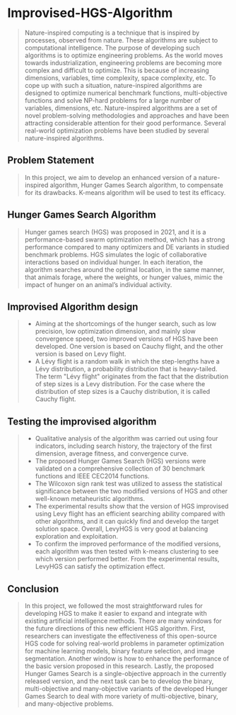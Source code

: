 # Improvised-HGS-Algorithm
> Nature-inspired computing is a technique that is inspired by processes, observed from nature. These algorithms are subject to computational intelligence. The purpose of developing such algorithms is to optimize engineering problems. As the world moves towards industrialization, engineering problems are becoming more complex and difficult to optimize. This is because of increasing dimensions, variables, time complexity, space complexity, etc. To cope up with such a situation, nature-inspired algorithms are designed to optimize numerical benchmark functions, multi-objective functions and solve NP-hard problems for a large number of variables, dimensions, etc. Nature-inspired algorithms are a set of novel problem-solving methodologies and approaches and have been attracting considerable attention for their good performance. Several real-world optimization problems have been studied by several nature-inspired algorithms. 

## Problem Statement
> In this project, we aim to develop an enhanced version of a nature-inspired algorithm, Hunger Games Search algorithm, to compensate for its drawbacks. K-means algorithm will be used to test its efficacy.

## Hunger Games Search Algorithm
> Hunger games search (HGS) was proposed in 2021, and it is a performance-based swarm optimization method, which has a strong performance compared to many optimizers and DE variants in studied benchmark problems. HGS simulates the logic of collaborative interactions based on individual hunger.  In each iteration, the algorithm searches around the optimal location, in the same manner, that animals forage, where the weights, or hunger values, mimic the impact of hunger on an animal’s individual activity. 

## Improvised Algorithm design
>* Aiming at the shortcomings of the hunger search, such as low precision, low optimization dimension, and mainly slow convergence speed, two improved versions of HGS have been developed. One version is based on Cauchy flight, and the other version is based on Levy flight.
>* A Lévy flight is a random walk in which the step-lengths have a Lévy distribution, a probability distribution that is heavy-tailed. The term "Lévy flight" originates from the fact that the distribution of step sizes is a Levy distribution. For the case where the distribution of step sizes is a Cauchy distribution, it is called Cauchy flight. 

## Testing the improvised algorithm
> * Qualitative analysis of the algorithm was carried out using four indicators, including search history, the trajectory of the first dimension, average fitness, and convergence curve. 
> * The proposed Hunger Games Search (HGS) versions were validated on a comprehensive collection of 30 benchmark functions and IEEE CEC2014 functions. 
> * The Wilcoxon sign rank test was utilized to assess the statistical significance between the two modified versions of HGS and other well-known metaheuristic algorithms. 
> * The experimental results show that the version of HGS improvised using Levy flight has an efficient searching ability compared with other algorithms, and it can quickly find and develop the target solution space. Overall, LevyHGS is very good at balancing exploration and exploitation. 
> * To confirm the improved performance of the modified versions, each algorithm was then tested with k-means clustering to see which version performed better. From the experimental results, LevyHGS can satisfy the optimization effect.

## Conclusion
> In this project, we followed the most straightforward rules for developing HGS to make it easier to expand and integrate with existing artificial intelligence methods. There are many windows for the future directions of this new efficient HGS algorithm. First, researchers can investigate the effectiveness of this open-source HGS code for solving real-world problems in parameter optimization for machine learning models, binary feature selection, and image segmentation. Another window is how to enhance the performance of the basic version proposed in this research. Lastly, the proposed Hunger Games Search is a single-objective approach in the currently released version, and the next task can be to develop the binary, multi-objective and many-objective variants of the developed Hunger Games Search to deal with more variety of multi-objective, binary, and many-objective problems.
